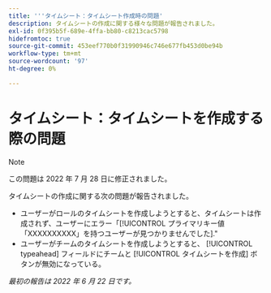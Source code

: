 ```yaml
---
title: '''タイムシート：タイムシート作成時の問題'
description: タイムシートの作成に関する様々な問題が報告されました。
exl-id: 0f395b5f-689e-4ffa-bb80-c8213cac5798
hidefromtoc: true
source-git-commit: 453eef770b0f31990946c746e677fb453d0be94b
workflow-type: tm+mt
source-wordcount: '97'
ht-degree: 0%

---
```


# タイムシート：タイムシートを作成する際の問題

>[!NOTE]
>
>この問題は 2022 年 7 月 28 日に修正されました。

タイムシートの作成に関する次の問題が報告されました。

* ユーザーがロールのタイムシートを作成しようとすると、タイムシートは作成されず、ユーザーにエラー「[!UICONTROL プライマリキー値「XXXXXXXXXX」を持つユーザーが見つかりませんでした].&quot;
* ユーザーがチームのタイムシートを作成しようとすると、 [!UICONTROL typeahead] フィールドにチームと [!UICONTROL タイムシートを作成] ボタンが無効になっている。

_最初の報告は 2022 年 6 月 22 日です。_
